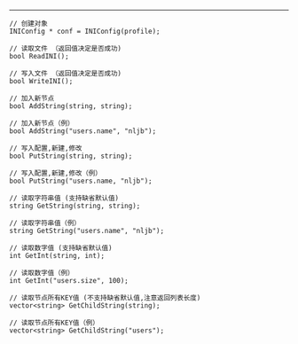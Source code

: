 -----------------

	// 创建对象
	INIConfig * conf = INIConfig(profile);

	// 读取文件 （返回值决定是否成功)
	bool ReadINI();

	// 写入文件 （返回值决定是否成功)
	bool WriteINI();

	// 加入新节点
	bool AddString(string, string);

	// 加入新节点（例）
	bool AddString("users.name", "nljb");

	// 写入配置,新建,修改
	bool PutString(string, string);

	// 写入配置,新建,修改（例）
	bool PutString("users.name, "nljb");

	// 读取字符串值 (支持缺省默认值)
	string GetString(string, string);

	// 读取字符串值（例）
	string GetString("users.name", "nljb");

	// 读取数字值 (支持缺省默认值)
	int GetInt(string, int);

	// 读取数字值（例）
	int GetInt("users.size", 100);

	// 读取节点所有KEY值 (不支持缺省默认值,注意返回列表长度)
	vector<string> GetChildString(string);

	// 读取节点所有KEY值（例）
	vector<string> GetChildString("users");
